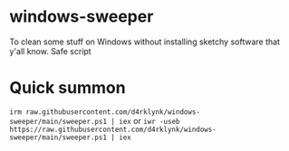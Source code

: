 # windows-sweeper
To clean some stuff on Windows without installing sketchy software that y'all know. Safe script

# Quick summon

`irm raw.githubusercontent.com/d4rklynk/windows-sweeper/main/sweeper.ps1 | iex`
or
`iwr -useb https://raw.githubusercontent.com/d4rklynk/windows-sweeper/main/sweeper.ps1 | iex`
